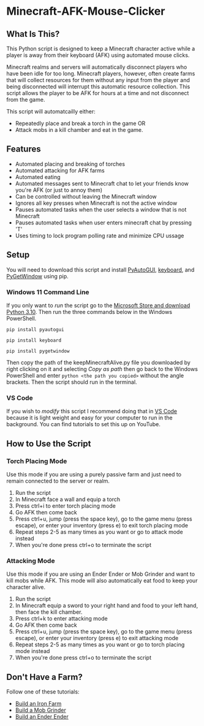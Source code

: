 # Minecraft-AFK-Mouse-Clicker

## What Is This?

This Python script is designed to keep a Minecraft character active while a player is away from their keyboard (AFK) using automated mouse clicks.

Minecraft realms and servers will automatically disconnect players who have been idle for too long. Minecraft players, however, often create farms that will collect resources for them without any input from the player and being disconnected will interrupt this automatic resource collection. This script allows the player to be AFK for hours at a time and not disconnect from the game. 

This script will automatcailly either:
* Repeatedly place and break a torch in the game OR 
* Attack mobs in a kill chamber and eat in the game.

## Features

* Automated placing and breaking of torches
* Automated attacking for AFK farms
* Automated eating
* Automated messages sent to Minecraft chat to let your friends know you're AFK (or just to annoy them)
* Can be controlled without leaving the Minecraft window
* Ignores all key presses when Minecraft is not the active window
* Pauses automated tasks when the user selects a window that is not Minecraft
* Pauses automated tasks when user enters minecraft chat by pressing 'T'
* Uses timing to lock program polling rate and minimize CPU ussage

## Setup

You will need to download this script and install [PyAutoGUI](https://pypi.org/project/PyAutoGUI/), [keyboard](https://pypi.org/project/keyboard/), and [PyGetWindow](https://pypi.org/project/PyGetWindow/) using pip.

### Windows 11 Command Line

If you only want to *run* the script go to the [Microsoft Store and download Python 3.10](https://apps.microsoft.com/store/detail/python-310/9PJPW5LDXLZ5). Then run the three commands below in the Windows PowerShell.

`pip install pyautogui`

`pip install keyboard` 

`pip install pygetwindow`

Then copy the path of the keepMinecraftAlive.py file you downloaded by right clicking on it and selecting *Copy as path* then go back to the Windows PowerShell and enter `python <the path you copied>` without the angle brackets. Then the script should run in the terminal.

### VS Code

If you wish to *modify* this script I recommend doing that in [VS Code](https://code.visualstudio.com/) because it is light weight and easy for your computer to run in the background. You can find tutorials to set this up on YouTube.

## How to Use the Script

### Torch Placing Mode

Use this mode if you are using a purely passive farm and just need to remain connected to the server or realm.

1. Run the script
2. In Minecraft face a wall and equip a torch
3. Press ctrl+i to enter torch placing mode
4. Go AFK then come back
5. Press ctrl+u, jump (press the space key), go to the game menu (press escape), or enter your inventory (press e) to exit torch placing mode
6. Repeat steps 2-5 as many times as you want or go to attack mode instead
7. When you're done press ctrl+o to terminate the script

### Attacking Mode

Use this mode if you are using an Ender Ender or Mob Grinder and want to kill mobs while AFK. This mode will also automatically eat food to keep your character alive.

1. Run the script
2. In Minecraft equip a sword to your right hand and food to your left hand, then face the kill chamber.
3. Press ctrl+k to enter attacking mode
4. Go AFK then come back
5. Press ctrl+u, jump (press the space key), go to the game menu (press escape), or enter your inventory (press e) to exit attacking mode
6. Repeat steps 2-5 as many times as you want or go to torch placing mode instead
7. When you're done press ctrl+o to terminate the script

## Don't Have a Farm?

Follow one of these tutorials:
- [Build an Iron Farm](https://www.youtube.com/watch?v=xDJtXznj8Fg)
- [Build a Mob Grinder](https://www.youtube.com/watch?v=USL0h4-nul4)
- [Build an Ender Ender](https://www.youtube.com/watch?v=nh8voJScSbw)

